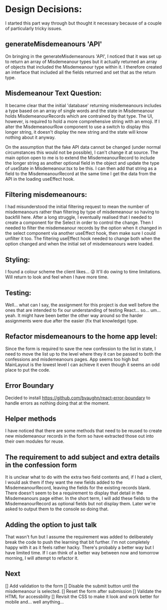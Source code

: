 # Design Decisions:

I started this part way through but thought it necessary because of a couple of particularly tricky issues.

## generateMisdemeanours 'API'
On bringing in the generateMisdemeanours 'API', I noticed that it was set up to return an array of Misdemeanour types but it actually returned an array of objects that included the Misdemeanour type within it.  I therefore created an interface that included all the fields returned and set that as the return type.

## Misdemeanour Text Question:
It became clear that the initial 'database' returning misdemeanours includes a type based on  an array of single words and the state in Misdemeanour holds MisdemeanourRecords which are contrained by that type.  The UI, however, is required to hold a more comprehensive string with an emoji.  If I alter the MisdemeanourRow component to use a switch to display this longer string, it doesn't display the new string and the state will know nothing about it anyway. 

On the assumption that the fake API data cannot be changed (under normal circumstances this would not be possible), I can't change it at source.
The main option open to me is to extend the MisdemeanourRecord to include the longer string as another optional field in the object and update the type of useState in Misdemeanour.tsx to be this. I can then add that string as a field to the MisdemeanourRecord at the same time I get the data from the API in the loading useEffect hook.

## Filtering misdemeanours:
I had misunderstood the initial filtering request to mean the number of misdemeanours rather than filtering by type of misdemeanour so having to backfill here.
After a long struggle, I eventually realised that I needed to create a component for the Select in order to control the change.  Then I needed to filter the misdemeanour records by the option when it changed in the select component via another useEffect hook, then make sure I could unfilter it too.  The filtering useEffect hook needed to change both when the option changed and when the initial set of misdemeanours were loaded.

## Styling:
I found a colour scheme the client likes... 😜 It'll do owing to time limitations.  Will return to look and feel when I have more time.

## Testing:
Well... what can I say, the assignment for this project is due well before the ones that are intended to fix our understanding of testing React... so... um... yeah.  It might have been better the other way around so the harder assignments were due after the easier (fix that knowledge) type.

## Refactor misdemeanours to the home app level:
Since the form is required to save the new confession to the list in state, I need to move the list up to the level where they it can be passed to both the confessions and misdemeanours pages.  App seems too high but MainLayout is the lowest level I can achieve it even though it seems an odd place to put the code.

## Error Boundary
Decided to install https://github.com/bvaughn/react-error-boundary to handle errors as nothing doing that at the moment.

## Helper methods
I have noticed that there are some methods that need to be reused to create new misdemeanour records in the form so have extracted those out into their own modules for reuse.

## The requirement to add subject and extra details in the confession form 
It is unclear what to do with the extra two field contents and, if I had a client, I would ask them if they want the new fields added to the MisdemeanourRecord, leaving the fields for the existing records blank.  There doesn't seem to be a requirement to display that detail in the Misdemeanours page either.  In the short term, I will add these fields to the MisdemeanourRecord as optional fields but not display them. Later we're asked to output them to the console so doing that.

## Adding the option to just talk
That wasn't fun but I assume the requirement was added to deliberately break the code to push the learning that bit further.  I'm not completely happy with it as it feels rather hacky.  There's probably a better way but I have limited time.  If I can think of a better way between now and tomorrow morning, I will attempt to refactor it.

## Next
[] Add validation to the form
[] Disable the submit button until the misdemeanour is selected.
[] Reset the form after submission 
[] Validate the HTML for accessbility
[] Revisit the CSS to make it look and work better for mobile and... well anything...

